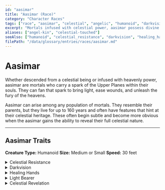 ```yaml
---
id: "aasimar"
title: "Aasimar (Race)"
category: "Character Races"
tags: ["race", "aasimar", "celestial", "angelic", "humanoid", "darkvision", "healing hands", "light bearer", "celestial revelation"]
excerpt: "Mortals infused with celestial power, aasimar possess divine traits like healing touch, light generation, and transformative revelations, reflecting their angelic heritage."
aliases: ["angel-kin", "celestial-touched"]
seeAlso: ["humanoid", "celestial_resistance", "darkvision", "healing_hands", "light_bearer", "celestial_revelation", "necrotic_damage", "radiant_damage", "proficiency_bonus", "light_cantrip"]
filePath: "/data/glossary/entries/races/aasimar.md"
---
```

# Aasimar

Whether descended from a celestial being or infused with heavenly power, aasimar are mortals who carry a spark of the Upper Planes within their souls. They can fan that spark to bring light, ease wounds, and unleash the fury of the heavens.

Aasimar can arise among any population of mortals. They resemble their parents, but they live for up to 160 years and often have features that hint at their celestial heritage. These often begin subtle and become more obvious when the aasimar gains the ability to reveal their full celestial nature.

---
## Aasimar Traits
**Creature Type:** <span data-term-id="humanoid" class="glossary-term-link-from-markdown">Humanoid</span>
**Size:** <span data-term-id="size" class="glossary-term-link-from-markdown">Medium</span> or <span data-term-id="size" class="glossary-term-link-from-markdown">Small</span>
**Speed:** 30 feet

<details id="aasimar-trait-celestial-resistance">
  <summary>Celestial Resistance</summary>
  <div>
    <p>You have <span data-term-id="resistance" class="glossary-term-link-from-markdown">Resistance</span> to <span data-term-id="necrotic_damage" class="glossary-term-link-from-markdown">Necrotic damage</span> and <span data-term-id="radiant_damage" class="glossary-term-link-from-markdown">Radiant damage</span>.</p>
  </div>
</details>

<details id="aasimar-trait-darkvision">
  <summary>Darkvision</summary>
  <div>
    <p>You have <span data-term-id="darkvision" class="glossary-term-link-from-markdown">Darkvision</span> with a range of 60 feet.</p>
  </div>
</details>

<details id="aasimar-trait-healing-hands">
  <summary>Healing Hands</summary>
  <div>
    <p>As an <span data-term-id="action" class="glossary-term-link-from-markdown">action</span>, you can touch a creature and roll a number of d4s equal to your <span data-term-id="proficiency_bonus" class="glossary-term-link-from-markdown">Proficiency Bonus</span>. The creature regains a number of <span data-term-id="hit_points" class="glossary-term-link-from-markdown">Hit Points</span> equal to the total rolled. Once you use this trait, you can’t use it again until you finish a <span data-term-id="long_rest" class="glossary-term-link-from-markdown">Long Rest</span>.</p>
  </div>
</details>

<details id="aasimar-trait-light-bearer">
  <summary>Light Bearer</summary>
  <div>
    <p>You know the <span data-term-id="light" class="glossary-term-link-from-markdown">Light</span> <span data-term-id="cantrip" class="glossary-term-link-from-markdown">cantrip</span>. Charisma is your <span data-term-id="spellcasting_ability" class="glossary-term-link-from-markdown">spellcasting ability</span> for it.</p>
  </div>
</details>

<details id="aasimar-trait-celestial-revelation">
  <summary>Celestial Revelation</summary>
  <div>
    <p>When you reach 3rd level, choose one of the revelation options below. Thereafter, you can use a <span data-term-id="bonus_action" class="glossary-term-link-from-markdown">bonus action</span> to unleash the celestial energy within yourself, gaining the benefits of that revelation. Your transformation lasts for 1 minute or until you end it as a <span data-term-id="bonus_action" class="glossary-term-link-from-markdown">bonus action</span>. Once you transform, you can’t use it again until you finish a <span data-term-id="long_rest" class="glossary-term-link-from-markdown">long rest</span>.</p>
    <details class="feature-card">
        <summary><h3>Necrotic Shroud</h3></summary>
        <div>
            <p>Your eyes briefly become pools of darkness, and ghostly, flightless wings sprout from your back temporarily. Creatures other than your allies within 10 feet of you that can see you must succeed on a Charisma saving throw (DC 8 + your proficiency bonus + your Charisma modifier) or become frightened of you until the end of your next turn. Until the transformation ends, once on each of your turns, you can deal extra necrotic damage to one target when you deal damage to it with an attack or a spell. The extra damage equals your proficiency bonus.</p>
        </div>
    </details>
    <details class="feature-card">
        <summary><h3>Radiant Consumption</h3></summary>
        <div>
            <p>Searing light temporarily radiates from your eyes and mouth. For the duration, you shed bright light in a 10-foot radius and dim light for an additional 10 feet, and at the end of each of your turns, each creature within 10 feet of you takes radiant damage equal to your proficiency bonus. Until the transformation ends, once on each of your turns, you can deal extra radiant damage to one target when you deal damage to it with an attack or a spell. The extra damage equals your proficiency bonus.</p>
        </div>
    </details>
    <details class="feature-card">
        <summary><h3>Radiant Soul</h3></summary>
        <div>
            <p>Two luminous, spectral wings sprout from your back temporarily. Until the transformation ends, you have a flying speed equal to your walking speed, and once on each of your turns, you can deal extra radiant damage to one target when you deal damage to it with an attack or a spell. The extra damage equals your proficiency bonus.</p>
        </div>
    </details>
  </div>
</details>
